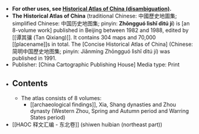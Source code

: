 - __For other uses, see __[Historical Atlas of China (disambiguation)](https://en.wikipedia.org/wiki/Historical_Atlas_of_China_(disambiguation))__.__
- __The Historical Atlas of China__ (traditional Chinese: 中國歷史地圖集; simplified Chinese: 中国历史地图集; pinyin: __Zhōngguó lìshǐ dìtú jí__) is [an 8-volume work] published in Beijing between 1982 and 1988, edited by [[谭其骧 (Tan Qixiang)]]. It contains 304 maps and 70,000 [[placename]]s in total. The [Concise Historical Atlas of China] (Chinese: 简明中国歷史地图集; pinyin: Jiǎnmíng Zhōngguó lìshǐ dìtú jí) was published in 1991.
- Publisher: [China Cartographic Publishing House]
Media type: Print
- ## Contents
    - The atlas consists of 8 volumes:
        - [[archaeological findings]], Xia, Shang dynasties and Zhou dynasty (Western Zhou, Spring and Autumn period and Warring States period)
- [[HAOC 释文汇编 - 东北卷]] (shiwen huibian (northeast part))
